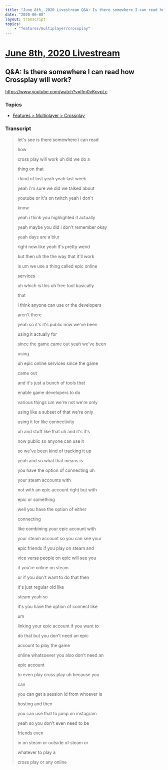 ```yaml
---
title: "June 8th, 2020 Livestream Q&A: Is there somewhere I can read how Crossplay will work?"
date: "2020-06-08"
layout: transcript
topics:
    - "features/multiplayer/crossplay"
---
```

# [June 8th, 2020 Livestream](../2020-06-08.md)
## Q&A: Is there somewhere I can read how Crossplay will work?
https://www.youtube.com/watch?v=lfm0vKovpLc

### Topics
* [Features > Multiplayer > Crossplay](../topics/features/multiplayer/crossplay.md)

### Transcript

> let's see is there somewhere i can read
>
> how
>
> cross play will work uh did we do a
>
> thing on that
>
> i kind of lost yeah yeah last week
>
> yeah i'm sure we did we talked about
>
> youtube or it's on twitch yeah i don't
>
> know
>
> yeah i think you highlighted it actually
>
> yeah maybe you did i don't remember okay
>
> yeah days are a blur
>
> right now like yeah it's pretty weird
>
> but then uh the the way that it'll work
>
> is um we use a thing called epic online
>
> services
>
> uh which is this uh free tool basically
>
> that
>
> i think anyone can use or the developers
>
> aren't there
>
> yeah so it's it's public now we've been
>
> using it actually for
>
> since the game came out yeah we've been
>
> using
>
> uh epic online services since the game
>
> came out
>
> and it's just a bunch of tools that
>
> enable game developers to do
>
> various things um we're not we're only
>
> using like a subset of that we're only
>
> using it for like connectivity
>
> uh and stuff like that uh and it's it's
>
> now public so anyone can use it
>
> so we've been kind of tracking it up
>
> yeah and so what that means is
>
> you have the option of connecting uh
>
> your steam accounts with
>
> not with an epic account right but with
>
> epic or something
>
> well you have the option of either
>
> connecting
>
> like combining your epic account with
>
> your steam account so you can see your
>
> epic friends if you play on steam and
>
> vice versa people on epic will see you
>
> if you're online on steam
>
> or if you don't want to do that then
>
> it's just regular old like
>
> steam yeah so
>
> it's you have the option of connect like
>
> um
>
> linking your epic account if you want to
>
> do that but you don't need an epic
>
> account to play the game
>
> online whatsoever you also don't need an
>
> epic account
>
> to even play cross play uh because you
>
> can
>
> you can get a session id from whoever is
>
> hosting and then
>
> you can use that to jump on instagram
>
> yeah so you don't even need to be
>
> friends even
>
> in on steam or outside of steam or
>
> whatever to play a
>
> cross play or any online
>
